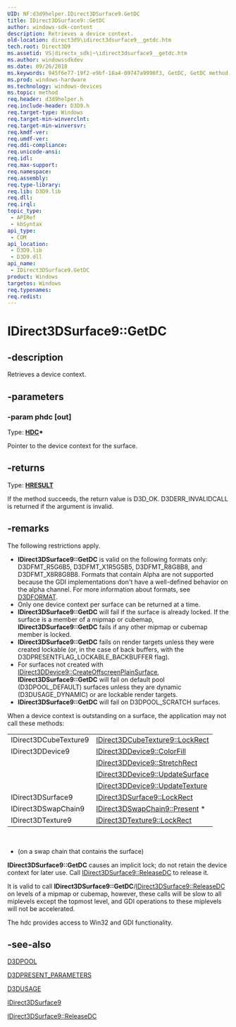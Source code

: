 ```yaml
---
UID: NF:d3d9helper.IDirect3DSurface9.GetDC
title: IDirect3DSurface9::GetDC
author: windows-sdk-content
description: Retrieves a device context.
old-location: direct3d9\idirect3dsurface9__getdc.htm
tech.root: Direct3D9
ms.assetid: VS|directx_sdk|~\idirect3dsurface9__getdc.htm
ms.author: windowssdkdev
ms.date: 09/26/2018
ms.keywords: 945f6e77-19f2-e9bf-18a4-09747a9990f3, GetDC, GetDC method [Direct3D 9], GetDC method [Direct3D 9],IDirect3DSurface9 interface, IDirect3DSurface9 interface [Direct3D 9],GetDC method, IDirect3DSurface9.GetDC, IDirect3DSurface9::GetDC, d3d9helper/IDirect3DSurface9::GetDC, direct3d9.idirect3dsurface9__getdc
ms.prod: windows-hardware
ms.technology: windows-devices
ms.topic: method
req.header: d3d9helper.h
req.include-header: D3D9.h
req.target-type: Windows
req.target-min-winverclnt: 
req.target-min-winversvr: 
req.kmdf-ver: 
req.umdf-ver: 
req.ddi-compliance: 
req.unicode-ansi: 
req.idl: 
req.max-support: 
req.namespace: 
req.assembly: 
req.type-library: 
req.lib: D3D9.lib
req.dll: 
req.irql: 
topic_type:
 - APIRef
 - kbSyntax
api_type:
 - COM
api_location:
 - D3D9.lib
 - D3D9.dll
api_name:
 - IDirect3DSurface9.GetDC
product: Windows
targetos: Windows
req.typenames: 
req.redist: 
---
```


# IDirect3DSurface9::GetDC


## -description


Retrieves a device context.


## -parameters




### -param phdc [out]

Type: <b><a href="https://msdn.microsoft.com/4553cafc-450e-4493-a4d4-cb6e2f274d46">HDC</a>*</b>

Pointer to the device context for the surface.


## -returns



Type: <b><a href="https://msdn.microsoft.com/en-us/library/Hh437604(v=VS.85).aspx">HRESULT</a></b>

If the method succeeds, the return value is D3D_OK. D3DERR_INVALIDCALL is returned if the argument is invalid.




## -remarks



The following restrictions apply.

<ul>
<li><b>IDirect3DSurface9::GetDC</b> is valid on the following formats only: D3DFMT_R5G6B5, D3DFMT_X1R5G5B5, D3DFMT_R8G8B8, and D3DFMT_X8R8G8B8. Formats that contain Alpha are not supported because the GDI implementations don't have a well-defined behavior on the alpha channel. For more information about formats, see <a href="https://msdn.microsoft.com/en-us/library/Bb172558(v=VS.85).aspx">D3DFORMAT</a>.</li>
<li>Only one device context per surface can be returned at a time.</li>
<li><b>IDirect3DSurface9::GetDC</b> will fail if the surface is already locked. If the surface is a member of a mipmap or cubemap, <b>IDirect3DSurface9::GetDC</b> fails if any other mipmap or cubemap member is locked.</li>
<li><b>IDirect3DSurface9::GetDC</b> fails on render targets unless they were created lockable (or, in the case of back buffers, with the D3DPRESENTFLAG_LOCKABLE_BACKBUFFER flag).</li>
<li>For surfaces not created with <a href="https://msdn.microsoft.com/en-us/library/Bb174358(v=VS.85).aspx">IDirect3DDevice9::CreateOffscreenPlainSurface</a>, <b>IDirect3DSurface9::GetDC</b> will fail on default pool (D3DPOOL_DEFAULT) surfaces unless they are dynamic (D3DUSAGE_DYNAMIC) or are lockable render targets.</li>
<li><b>IDirect3DSurface9::GetDC</b> will fail on D3DPOOL_SCRATCH surfaces.</li>
</ul>
When a device context is outstanding on a surface, the application may not call these methods:

<table>
<tr>
<td>IDirect3DCubeTexture9</td>
<td>
<a href="https://msdn.microsoft.com/en-us/library/Bb174334(v=VS.85).aspx">IDirect3DCubeTexture9::LockRect</a>
</td>
</tr>
<tr>
<td>IDirect3DDevice9</td>
<td>
<a href="https://msdn.microsoft.com/en-us/library/Bb174353(v=VS.85).aspx">IDirect3DDevice9::ColorFill</a>
</td>
</tr>
<tr>
<td></td>
<td>
<a href="https://msdn.microsoft.com/en-us/library/Bb174471(v=VS.85).aspx">IDirect3DDevice9::StretchRect</a>
</td>
</tr>
<tr>
<td></td>
<td>
<a href="https://msdn.microsoft.com/en-us/library/Bb205857(v=VS.85).aspx">IDirect3DDevice9::UpdateSurface</a>
</td>
</tr>
<tr>
<td></td>
<td>
<a href="https://msdn.microsoft.com/en-us/library/Bb205858(v=VS.85).aspx">IDirect3DDevice9::UpdateTexture</a>
</td>
</tr>
<tr>
<td>IDirect3DSurface9</td>
<td>
<a href="https://msdn.microsoft.com/en-us/library/Bb205896(v=VS.85).aspx">IDirect3DSurface9::LockRect</a>
</td>
</tr>
<tr>
<td>IDirect3DSwapChain9</td>
<td>
<a href="https://msdn.microsoft.com/en-us/library/Bb205908(v=VS.85).aspx">IDirect3DSwapChain9::Present</a> *</td>
</tr>
<tr>
<td>IDirect3DTexture9</td>
<td>
<a href="https://msdn.microsoft.com/en-us/library/Bb205913(v=VS.85).aspx">IDirect3DTexture9::LockRect</a>
</td>
</tr>
</table>
 

* (on a swap chain that contains the surface)

<b>IDirect3DSurface9::GetDC</b> causes an implicit lock; do not retain the device context for later use. Call <a href="https://msdn.microsoft.com/en-us/library/Bb205897(v=VS.85).aspx">IDirect3DSurface9::ReleaseDC</a> to release it.	

It is valid to call <b>IDirect3DSurface9::GetDC</b>/<a href="https://msdn.microsoft.com/en-us/library/Bb205897(v=VS.85).aspx">IDirect3DSurface9::ReleaseDC</a> on levels of a mipmap or cubemap, however, these calls will be slow to all miplevels except the topmost level, and GDI operations to these miplevels will not be accelerated.

The hdc provides access to Win32 and GDI functionality.




## -see-also




<a href="https://msdn.microsoft.com/en-us/library/Bb172584(v=VS.85).aspx">D3DPOOL</a>



<a href="https://msdn.microsoft.com/en-us/library/Bb172588(v=VS.85).aspx">D3DPRESENT_PARAMETERS</a>



<a href="https://msdn.microsoft.com/en-us/library/Bb172625(v=VS.85).aspx">D3DUSAGE</a>



<a href="https://msdn.microsoft.com/en-us/library/Bb205892(v=VS.85).aspx">IDirect3DSurface9</a>



<a href="https://msdn.microsoft.com/en-us/library/Bb205897(v=VS.85).aspx">IDirect3DSurface9::ReleaseDC</a>
 

 

